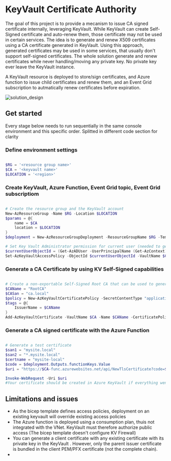 # KeyVault Certificate Authority

The goal of this project is to provide a mecanism to issue CA signed certificate internally, leveraging KeyVault. While KeyVault can create Self-Signed certificate and auto-renew them, those certificate may not be used in certain services. The idea is to generate and renew X509 certificates using a CA certificate generated in KeyVault. Using this approach, generated certificates may be used in some services, that usually don't support self-signed certificates. The whole solution generate and renew certificates while never handling/moving any private key. No private key ever leave the KeyVault instance.

A KeyVault resource is deployed to store/sign certificates, and Azure function to issue child certificates and renew them, and an Event Grid subscription to autmatically renew certificates before expiration.

![solution_design](https://user-images.githubusercontent.com/11852796/175933489-65a86f36-0eb0-4733-9034-9343a81d108c.png)

## Get started

Every stage below needs to run sequentially in the same console environment and this specific order. Splitted in different code section for clarity

### Define environment settings
```powershell

$RG = '<resource group name>'
$CA = '<keyvault name>'
$LOCATION = '<region>'

```
### Create KeyVault, Azure Function, Event Grid topic, Event Grid subscriptiom
```powershell

# Create the resource group and the KeyVault account
New-AzResourceGroup -Name $RG -Location $LOCATION
$params = @{ 
    name = $CA
    location = $LOCATION 
}
$deployment = New-AzResourceGroupDeployment -ResourceGroupName $RG -TemplateFile .\keyvault.bicep -TemplateParameterObject $params

# Set Key Vault Administrator permission for current user (needed to generate CA)
$currentUserObjectId = (Get-AzADUser -UserPrincipalName (Get-AzContext).Account).Id
Set-AzKeyVaultAccessPolicy -ObjectId $currentUserObjectId -VaultName $CA -PermissionsToCertificates all

```
### Generate a CA Certificate by using KV Self-Signed capabilities
```powershell

# Create a non-exportable Self-Signed Root CA that can be used to generate client and server certificates
$CAName = "RootCA"
$CASan = "ca.local"
$policy = New-AzKeyVaultCertificatePolicy -SecretContentType "application/x-pkcs12" -SubjectName "CN=$CASan" -IssuerName "Self" -ValidityInMonths 48 -ReuseKeyOnRenewal -KeyNotExportable
$tags = @{
    IssuerName = $CAName
}
Add-AzKeyVaultCertificate -VaultName $CA -Name $CAName -CertificatePolicy $policy -Tag $tags

```
### Generate a CA signed certificate with the Azure Function
```powershell

# Generate a test certificate
$san1 = "mysite.local"
$san2 = "*.mysite.local"
$certname = "mysite-local"
$code = $deployment.Outputs.functionKeys.Value
$uri = "https://$CA-func.azurewebsites.net/api/NewTlsCertificate?code=$code&name=$certname&subject=$san1&san=$san1&san=$san2"

Invoke-WebRequest -Uri $uri
#Your certificate should be created in Azure KeyVault if everything went through :)
```

## Limitations and issues

- As the bicep template defines access policies, deployment on an existing keyvault will override existing access policies
- The Azure function is deployed using a consumption plan, thuis not integrated with the VNet. KeyVault must therefore authorize public access (The bicep template doesn't configure KV Firewall)
- You can generate a client certificate with any existing certificate with its private key in the KeyVault . However, only the parent issuer certificate is bundled in the client PEM/PFX certificate (not the complete chain).
- 

